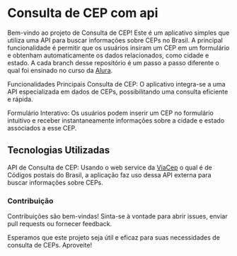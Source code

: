 # Consulta de CEP com api

Bem-vindo ao projeto de Consulta de CEP! Este é um aplicativo simples que utiliza uma API para buscar informações sobre CEPs no Brasil. A principal funcionalidade é permitir que os usuários insiram um CEP em um formulário e obtenham automaticamente os dados relacionados, como cidade e estado. A cada branch desse repositório é um passo a passo diferente o qual foi ensinado no curso da [Alura](https://www.alura.com.br).

Funcionalidades Principais
Consulta de CEP: O aplicativo integra-se a uma API especializada em dados de CEPs, possibilitando uma consulta eficiente e rápida.

Formulário Interativo: Os usuários podem inserir um CEP no formulário intuitivo e receber instantaneamente informações sobre a cidade e estado associados a esse CEP.

## Tecnologias Utilizadas

API de Consulta de CEP:  Usando o web service da [ViaCep](https://viacep.com.br) o qual é de Códigos postais do Brasil, a aplicação faz uso dessa API externa para buscar informações sobre CEPs.

### Contribuição
Contribuições são bem-vindas! Sinta-se à vontade para abrir issues, enviar pull requests ou fornecer feedback.

Esperamos que este projeto seja útil e eficaz para suas necessidades de consulta de CEPs. Aproveite!
